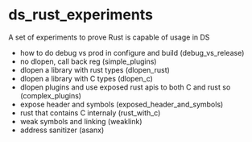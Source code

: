 # ds_rust_experiments
A set of experiments to prove Rust is capable of usage in DS

* how to do debug vs prod in configure and build (debug_vs_release)
* no dlopen, call back reg (simple_plugins)
* dlopen a library with rust types (dlopen_rust)
* dlopen a library with C types (dlopen_c)
* dlopen plugins and use exposed rust apis to both C and rust so (complex_plugins)
* expose header and symbols (exposed_header_and_symbols)
* rust that contains C internaly (rust_with_c)
* weak symbols and linking (weaklink)
* address sanitizer (asanx)


